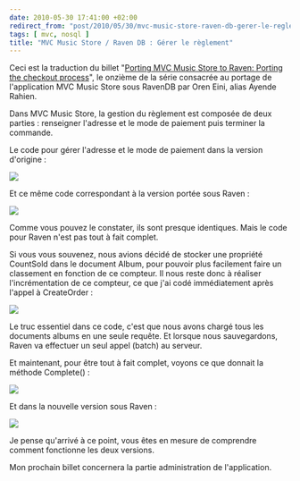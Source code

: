 ```yaml
---
date: 2010-05-30 17:41:00 +02:00
redirect_from: "post/2010/05/30/mvc-music-store-raven-db-gerer-le-reglement"
tags: [ mvc, nosql ]
title: "MVC Music Store / Raven DB : Gérer le règlement"
---
```


<div class="encart">

Ceci est la traduction du billet "[Porting MVC Music Store to Raven: Porting the checkout process](http://ayende.com/Blog/archive/2010/05/28/porting-mvc-music-store-to-raven-porting-the-checkout-process.aspx)", le onzième de la série consacrée au portage de l'application MVC Music Store sous RavenDB par Oren Eini, alias Ayende Rahien.

</div>

Dans MVC Music Store, la gestion du règlement est composée de deux
parties : renseigner l'adresse et le mode de paiement puis terminer la
commande.

Le code pour gérer l'adresse et le mode de paiement dans la version
d'origine :

![](http://ayende.com/Blog/images/ayende_com/Blog/WindowsLiveWriter/PortingMVCMusicStoretoRavenPortingtheche_D900/image_thumb.png)

Et ce même code correspondant à la version portée sous Raven :

![](http://ayende.com/Blog/images/ayende_com/Blog/WindowsLiveWriter/PortingMVCMusicStoretoRavenPortingtheche_D900/image_thumb_1.png)

Comme vous pouvez le constater, ils sont presque identiques. Mais le code
pour Raven n'est pas tout à fait complet.

Si vous vous souvenez, nous avions décidé de stocker une propriété CountSold
dans le document Album, pour pouvoir plus facilement faire un classement en
fonction de ce compteur. Il nous reste donc à réaliser l'incrémentation de ce
compteur, ce que j'ai codé immédiatement après l'appel à CreateOrder :

![](http://ayende.com/Blog/images/ayende_com/Blog/WindowsLiveWriter/PortingMVCMusicStoretoRavenPortingtheche_D900/image_thumb_2.png)

Le truc essentiel dans ce code, c'est que nous avons chargé tous les
documents albums en une seule requête. Et lorsque nous sauvegardons, Raven va
effectuer un seul appel (batch) au serveur.

Et maintenant, pour être tout à fait complet, voyons ce que donnait la
méthode Complete() :

![](http://ayende.com/Blog/images/ayende_com/Blog/WindowsLiveWriter/PortingMVCMusicStoretoRavenPortingtheche_D900/image_thumb_3.png)

Et dans la nouvelle version sous Raven :

![](http://ayende.com/Blog/images/ayende_com/Blog/WindowsLiveWriter/PortingMVCMusicStoretoRavenPortingtheche_D900/image_thumb_4.png)

Je pense qu'arrivé à ce point, vous êtes en mesure de comprendre comment
fonctionne les deux versions.

Mon prochain billet concernera la partie administration de
l'application.

